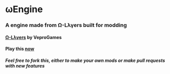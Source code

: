 # ωEngine
### A engine made from Ω-Lλγers built for modding
#### <a href='https://veprogames.github.io/omega-layers'>Ω-Lλγers</a> by VeproGames
#### Play this <a href='https://jwklong.github.io/omega-engine'>now</a>
##### Feel free to fork this, either to make your own mods or make pull requests with new features
